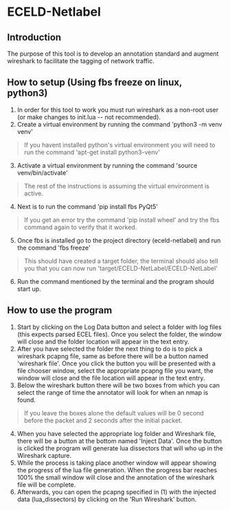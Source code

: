 # ECELD-Netlabel
## Introduction

The purpose of this tool is to develop an annotation standard and augment wireshark to facilitate the tagging of network traffic.

## How to setup (Using fbs freeze on linux, python3)
1. In order for this tool to work you must run wireshark as a non-root user (or make changes to init.lua -- not recommended).
2. Create a virtual environment by running the command 'python3 -m venv venv'
> If you havent installed python's virtual environment you will need to run the command 'apt-get install python3-venv'
3. Activate a virtual environment by running the command 'source venv/bin/activate'
> The rest of the instructions is assuming the virtual environment is active.
4. Next is to run the command 'pip install fbs PyQt5'
> If you get an error try the command 'pip install wheel' and try the fbs command again to verify that it worked.
5. Once fbs is installed go to the project directory (eceld-netlabel) and run the command 'fbs freeze'
> This should have created a target folder, the terminal should also tell you that you can now run 'target/ECELD-NetLabel/ECELD-NetLabel'
6. Run the command mentioned by the terminal and the program should start up.

## How to use the program
1. Start by clicking on the Log Data button and select a folder with log files (this expects parsed ECEL files). Once you select the folder, the window will close and the folder location will appear in the text entry.
2. After you have selected the folder the next thing to do is to pick a wireshark pcapng file, same as before there will be a button named 'wireshark file'. Once you click the button you will be presented with a file chooser window, select the appropriate pcapng file you want, the window will close and the file location will appear in the text entry.
3. Below the wireshark button there will be two boxes from which you can select the range of time the annotator will look for when an nmap is found.
> If you leave the boxes alone the default values will be 0 second before the packet and 2 seconds after the initial packet.
4. When you have selected the appropriate log folder and Wireshark file, there will be a button at the bottom named 'Inject Data'. Once the button is clicked the program will generate lua dissectors that will who up in the Wireshark capture.
5. While the process is taking place another window will appear showing the progress of the lua file generation. When the progress bar reaches 100% the small window will close and the annotation of the wireshark file will be complete.
6. Afterwards, you can open the pcapng specified in (1) with the injected data (lua_dissectors) by clicking on the 'Run Wireshark' button.
